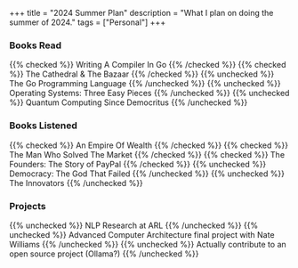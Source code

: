 +++
title = "2024 Summer Plan"
description = "What I plan on doing the summer of 2024."
tags = ["Personal"]
+++



### Books Read
{{% checked %}} Writing A Compiler In Go {{% /checked %}}
{{% checked %}} The Cathedral & The Bazaar {{% /checked %}}
{{% unchecked %}} The Go Programming Language {{% /unchecked %}}
{{% unchecked %}} Operating Systems: Three Easy Pieces {{% /unchecked %}}
{{% unchecked %}} Quantum Computing Since Democritus {{% /unchecked %}}



### Books Listened
{{% checked %}} An Empire Of Wealth {{% /checked %}}
{{% checked %}} The Man Who Solved The Market {{% /checked %}}
{{% checked %}} The Founders: The Story of PayPal {{% /checked %}}
{{% unchecked %}} Democracy: The God That Failed  {{% /unchecked %}}
{{% unchecked %}} The Innovators {{% /unchecked %}}



### Projects
{{% unchecked %}} NLP Research at ARL {{% /unchecked %}}
{{% unchecked %}} Advanced Computer Architecture final project with Nate Williams {{% /unchecked %}}
{{% unchecked %}} Actually contribute to an open source project (Ollama?) {{% /unchecked %}}

